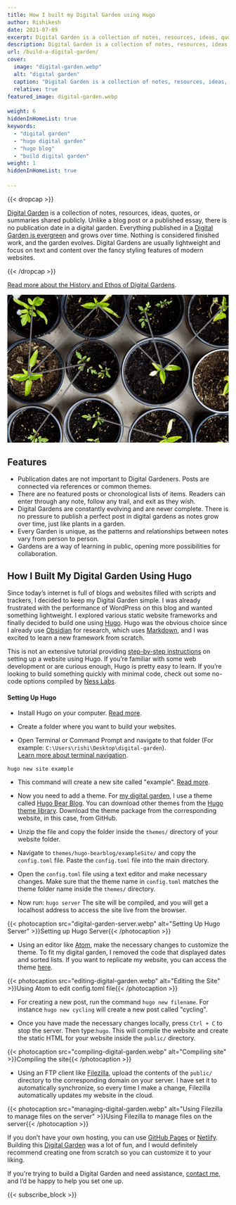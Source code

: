 ```yaml
---
title: How I built my Digital Garden using Hugo
author: Rishikesh
date: 2021-07-09
excerpt: Digital Garden is a collection of notes, resources, ideas, quotes or summaries shared in public. This article explains how I built a digital garden using Hugo.
description: Digital Garden is a collection of notes, resources, ideas, quotes or summaries shared in public. This article explains how I built a digital garden using Hugo.
url: /build-a-digital-garden/
cover:
  image: "digital-garden.webp"
  alt: "digital garden"
  caption: "Digital Garden is a collection of notes, resources, ideas, quotes or summaries shared in public. This article explains how I built a digital garden using Hugo."
  relative: true
featured_image: digital-garden.webp

weight: 6
hiddenInHomeList: true
keywords:
  - "digital garden"
  - "hugo digital garden"
  - "hugo blog"
  - "build digital garden"
weight: 1
hiddenInHomeList: true

---
```


{{< dropcap >}}


[Digital Garden](https://notes.rishikeshs.com) is a collection of notes, resources, ideas, quotes, or summaries shared publicly. Unlike a blog post or a published essay, there is no publication date in a digital garden. Everything published in a [Digital Garden is evergreen](https://maggieappleton.com/garden-history) and grows over time. Nothing is considered finished work, and the garden evolves. Digital Gardens are usually lightweight and focus on text and content over the fancy styling features of modern websites.

{{< /dropcap >}}



[Read more about the History and Ethos of Digital Gardens](https://maggieappleton.com/garden-history).

![Digital Garden](digital-garden.webp)



## Features 

  * Publication dates are not important to Digital Gardeners. Posts are connected via references or common themes.
  * There are no featured posts or chronological lists of items. Readers can enter through any note, follow any trail, and exit as they wish.
  * Digital Gardens are constantly evolving and are never complete. There is no pressure to publish a perfect post in digital gardens as notes grow over time, just like plants in a garden.
  * Every Garden is unique, as the patterns and relationships between notes vary from person to person.
  * Gardens are a way of learning in public, opening more possibilities for collaboration.

## How I Built My Digital Garden Using Hugo

Since today’s internet is full of blogs and websites filled with scripts and trackers, I decided to keep my Digital Garden simple. I was already frustrated with the performance of WordPress on this blog and wanted something lightweight. I explored various static website frameworks and finally decided to build one using [Hugo][1]. Hugo was the obvious choice since I already use [Obsidian](https://obsidian.md/) for research, which uses [Markdown](https://www.markdownguide.org/getting-started/#:~:text=What%20is%20Markdown%3F,than%20using%20a%20WYSIWYG%20editor.), and I was excited to learn a new framework from scratch.

This is not an extensive tutorial providing [step-by-step instructions][2] on setting up a website using Hugo. If you’re familiar with some web development or are curious enough, Hugo is pretty easy to learn. If you’re looking to build something quickly with minimal code, check out some no-code options compiled by [Ness Labs](https://nesslabs.com/digital-garden-set-up#:~:text=A%20digital%20garden%20is%20an,to%20be%20cultivated%20in%20public.).

#### Setting Up Hugo

- Install Hugo on your computer. [Read more](https://gohugo.io/getting-started/installing/).

- Create a folder where you want to build your websites.

- Open Terminal or Command Prompt and navigate to that folder (For example: `C:\Users\rishi\Desktop\digital-garden`).  
  [Learn more about terminal navigation](https://riptutorial.com/cmd/example/8646/navigating-in-cmd4).

```
hugo new site example
```
- This command will create a new site called "example". [Read more](https://gohugo.io/getting-started/quick-start/).

- Now you need to add a theme. For [my digital garden](https://notes.rishikeshs.com/), I use a theme called [Hugo Bear Blog](https://janraasch.github.io/hugo-bearblog/). You can download other themes from the [Hugo theme library](https://themes.gohugo.io/). Download the theme package from the corresponding website, in this case, from GitHub.

- Unzip the file and copy the folder inside the `themes/` directory of your website folder.

- Navigate to `themes/hugo-bearblog/exampleSite/` and copy the `config.toml` file. Paste the `config.toml` file into the main directory.

- Open the `config.toml` file using a text editor and make necessary changes. Make sure that the theme name in `config.toml` matches the theme folder name inside the `themes/` directory.

- Now run: `hugo server`
The site will be compiled, and you will get a localhost address to access the site live from the browser.

{{< photocaption src="digital-garden-server.webp" alt="Setting Up Hugo Server" >}}Setting up Hugo Server{{< /photocaption >}}


- Using an editor like [Atom](https://atom.io/), make the necessary changes to customize the theme. To fit my digital garden, I removed the code that displayed dates and sorted lists. If you want to replicate my website, you can access the theme [here](https://drive.google.com/file/d/1_qsSy7T72CAv_S20mlCMmyPiVoJbCLH9/view?usp=sharing).

{{< photocaption src="editing-digital-garden.webp" alt="Editing the Site" >}}Using Atom to edit config.toml file{{< /photocaption >}}

- For creating a new post, run the command `hugo new filename`. For instance `hugo new cycling` will create a new post called "cycling".


- Once you have made the necessary changes locally, press `Ctrl + C` to stop the server. Then type:`hugo`. This will compile the website and create the static HTML for your website inside the `public/` directory.

{{< photocaption src="compiling-digital-garden.webp" alt="Compiling site" >}}Compiling the site{{< /photocaption >}}

- Using an FTP client like [Filezilla](https://filezilla-project.org/), upload the contents of the `public/` directory to the corresponding domain on your server. I have set it to automatically synchronize, so every time I make a change, Filezilla automatically updates my website in the cloud.

{{< photocaption src="managing-digital-garden.webp" alt="Using Filezilla to manage files on the server" >}}Using Filezilla to manage files on the server{{< /photocaption >}}


If you don’t have your own hosting, you can use [GitHub Pages](https://pages.github.com/) or [Netlify](https://www.netlify.com/). Building this [Digital Garden](https://notes.rishikeshs.com) was a lot of fun, and I would definitely recommend creating one from scratch so you can customize it to your liking.

If you're trying to build a Digital Garden and need assistance, [contact me](https://rishikeshs.com/contact/), and I’d be happy to help you set one up.

{{< subscribe_block >}}


[1]: https://gohugo.io/  
[2]: https://gohugo.io/getting-started/
